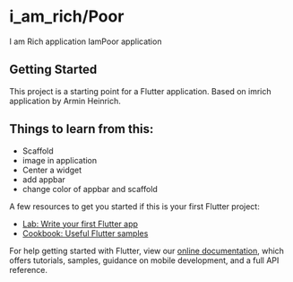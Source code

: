 # i_am_rich/Poor

I am Rich application 
IamPoor application

## Getting Started

This project is a starting point for a Flutter application.
Based on imrich application by Armin Heinrich.

## Things to learn from this:
* Scaffold
* image in application 
* Center a widget
* add appbar
* change color of appbar and scaffold


A few resources to get you started if this is your first Flutter project:

- [Lab: Write your first Flutter app](https://flutter.dev/docs/get-started/codelab)
- [Cookbook: Useful Flutter samples](https://flutter.dev/docs/cookbook)

For help getting started with Flutter, view our
[online documentation](https://flutter.dev/docs), which offers tutorials,
samples, guidance on mobile development, and a full API reference.
